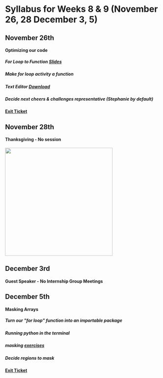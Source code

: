 # Syllabus for Weeks 8 & 9 (November 26, 28 December 3, 5)


## November 26th
#### Optimizing our code
##### For Loop to Function [Slides](https://docs.google.com/presentation/d/1w8uOPCtvYdJIDKCZdKHIT9mwvPxGT_k3YNPp6gVOLNc/edit?usp=sharing)
##### Make for loop activity a function
##### Text Editor [Download](http://www.barebones.com/products/bbedit/download.html) 
##### Decide next cheers & challenges representative (Stephanie by default)
#### [Exit Ticket](https://docs.google.com/forms/d/e/1FAIpQLSfftMKYctEGVfuiOdgorBKmERJeUBgbRL4rlHf1-kWgpKU_Tg/viewform?usp=sf_link)


## November 28th
#### Thanksgiving - No session

<div><div align="left" width=80px>
    <img src="https://boyslifeorg.files.wordpress.com/2016/10/thankscomic-2.jpg" width="350"">
</div></div>


## December 3rd
#### Guest Speaker - No Internship Group Meetings


## December 5th
#### Masking Arrays
##### Turn our "for loop" function into an importable package
##### Running python in the terminal
##### masking [exercises](http://danielandreasen.github.io/:about/2015/01/19/masks-in-python/)
##### Decide regions to mask
#### [Exit Ticket](https://docs.google.com/forms/d/e/1FAIpQLSfftMKYctEGVfuiOdgorBKmERJeUBgbRL4rlHf1-kWgpKU_Tg/viewform?usp=sf_link)
